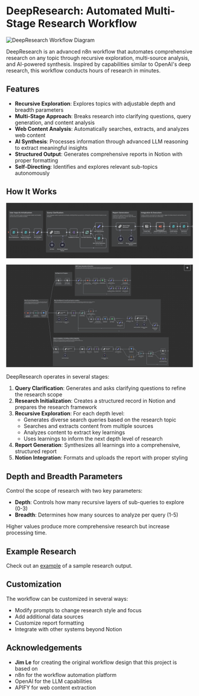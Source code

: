 # DeepResearch: Automated Multi-Stage Research Workflow

![DeepResearch Workflow Diagram](assets/diagram-description.mermaid)

DeepResearch is an advanced n8n workflow that automates comprehensive research on any topic through recursive exploration, multi-source analysis, and AI-powered synthesis. Inspired by capabilities similar to OpenAI's deep research, this workflow conducts hours of research in minutes.

## Features

- **Recursive Exploration**: Explores topics with adjustable depth and breadth parameters
- **Multi-Stage Approach**: Breaks research into clarifying questions, query generation, and content analysis
- **Web Content Analysis**: Automatically searches, extracts, and analyzes web content
- **AI Synthesis**: Processes information through advanced LLM reasoning to extract meaningful insights
- **Structured Output**: Generates comprehensive reports in Notion with proper formatting
- **Self-Directing**: Identifies and explores relevant sub-topics autonomously

## How It Works

![Workflow Architecture](assets/n8n-workflow-1.png)

![Workflow Architecture](assets/n8n-workflow-2.png)

DeepResearch operates in several stages:

1. **Query Clarification**: Generates and asks clarifying questions to refine the research scope
2. **Research Initialization**: Creates a structured record in Notion and prepares the research framework
3. **Recursive Exploration**: For each depth level:
   - Generates diverse search queries based on the research topic
   - Searches and extracts content from multiple sources
   - Analyzes content to extract key learnings
   - Uses learnings to inform the next depth level of research
4. **Report Generation**: Synthesizes all learnings into a comprehensive, structured report
5. **Notion Integration**: Formats and uploads the report with proper styling

## Depth and Breadth Parameters

Control the scope of research with two key parameters:

- **Depth**: Controls how many recursive layers of sub-queries to explore (0-3)
- **Breadth**: Determines how many sources to analyze per query (1-5)

Higher values produce more comprehensive research but increase processing time.

## Example Research

Check out an [example](assets/example_report.md.pdf) of a sample research output.

## Customization

The workflow can be customized in several ways:

- Modify prompts to change research style and focus
- Add additional data sources
- Customize report formatting
- Integrate with other systems beyond Notion

## Acknowledgements

- **Jim Le** for creating the original workflow design that this project is based on
- n8n for the workflow automation platform
- OpenAI for the LLM capabilities
- APIFY for web content extraction
